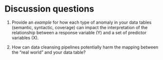 # Discussion questions

1. Provide an *example* for how each type of anomaly in your data tables (semantic, syntactic, coverage) can impact the interpretation of the relationship between a response variable (Y) and a set of predictor variables (X). 

2. How can data cleansing pipelines potentially harm the mapping between the “real world” and your data table?
